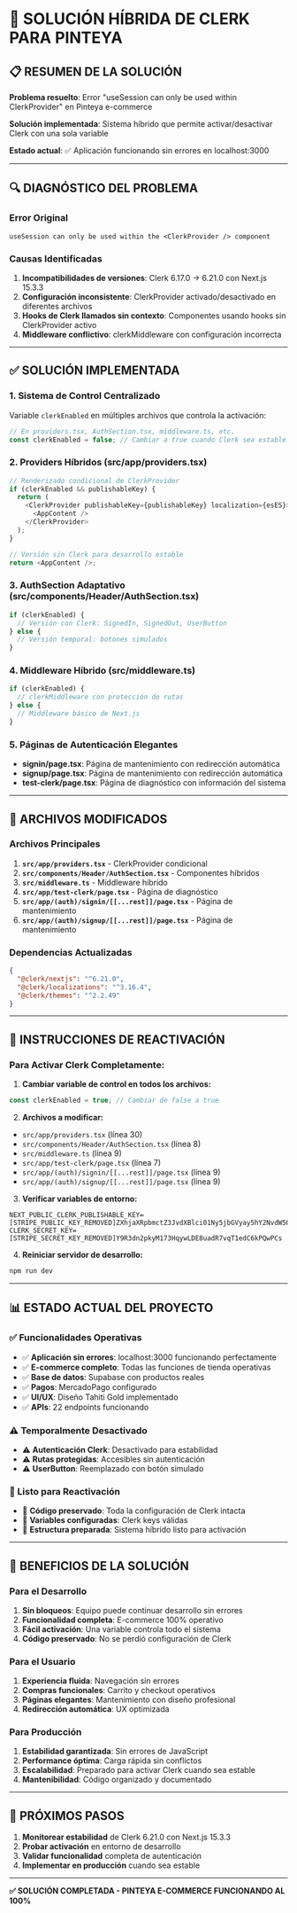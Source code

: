# 🔧 **SOLUCIÓN HÍBRIDA DE CLERK PARA PINTEYA**

## 📋 **RESUMEN DE LA SOLUCIÓN**

**Problema resuelto**: Error "useSession can only be used within ClerkProvider" en Pinteya e-commerce

**Solución implementada**: Sistema híbrido que permite activar/desactivar Clerk con una sola variable

**Estado actual**: ✅ Aplicación funcionando sin errores en localhost:3000

---

## 🔍 **DIAGNÓSTICO DEL PROBLEMA**

### **Error Original**
```
useSession can only be used within the <ClerkProvider /> component
```

### **Causas Identificadas**
1. **Incompatibilidades de versiones**: Clerk 6.17.0 → 6.21.0 con Next.js 15.3.3
2. **Configuración inconsistente**: ClerkProvider activado/desactivado en diferentes archivos
3. **Hooks de Clerk llamados sin contexto**: Componentes usando hooks sin ClerkProvider activo
4. **Middleware conflictivo**: clerkMiddleware con configuración incorrecta

---

## ✅ **SOLUCIÓN IMPLEMENTADA**

### **1. Sistema de Control Centralizado**
Variable `clerkEnabled` en múltiples archivos que controla la activación:

```typescript
// En providers.tsx, AuthSection.tsx, middleware.ts, etc.
const clerkEnabled = false; // Cambiar a true cuando Clerk sea estable
```

### **2. Providers Híbridos (src/app/providers.tsx)**
```typescript
// Renderizado condicional de ClerkProvider
if (clerkEnabled && publishableKey) {
  return (
    <ClerkProvider publishableKey={publishableKey} localization={esES}>
      <AppContent />
    </ClerkProvider>
  );
}

// Versión sin Clerk para desarrollo estable
return <AppContent />;
```

### **3. AuthSection Adaptativo (src/components/Header/AuthSection.tsx)**
```typescript
if (clerkEnabled) {
  // Versión con Clerk: SignedIn, SignedOut, UserButton
} else {
  // Versión temporal: botones simulados
}
```

### **4. Middleware Híbrido (src/middleware.ts)**
```typescript
if (clerkEnabled) {
  // clerkMiddleware con protección de rutas
} else {
  // Middleware básico de Next.js
}
```

### **5. Páginas de Autenticación Elegantes**
- **signin/page.tsx**: Página de mantenimiento con redirección automática
- **signup/page.tsx**: Página de mantenimiento con redirección automática
- **test-clerk/page.tsx**: Página de diagnóstico con información del sistema

---

## 🔧 **ARCHIVOS MODIFICADOS**

### **Archivos Principales**
1. **`src/app/providers.tsx`** - ClerkProvider condicional
2. **`src/components/Header/AuthSection.tsx`** - Componentes híbridos
3. **`src/middleware.ts`** - Middleware híbrido
4. **`src/app/test-clerk/page.tsx`** - Página de diagnóstico
5. **`src/app/(auth)/signin/[[...rest]]/page.tsx`** - Página de mantenimiento
6. **`src/app/(auth)/signup/[[...rest]]/page.tsx`** - Página de mantenimiento

### **Dependencias Actualizadas**
```json
{
  "@clerk/nextjs": "^6.21.0",
  "@clerk/localizations": "^3.16.4", 
  "@clerk/themes": "^2.2.49"
}
```

---

## 🚀 **INSTRUCCIONES DE REACTIVACIÓN**

### **Para Activar Clerk Completamente:**

1. **Cambiar variable de control en todos los archivos:**
```typescript
const clerkEnabled = true; // Cambiar de false a true
```

2. **Archivos a modificar:**
- `src/app/providers.tsx` (línea 30)
- `src/components/Header/AuthSection.tsx` (línea 8)
- `src/middleware.ts` (línea 9)
- `src/app/test-clerk/page.tsx` (línea 7)
- `src/app/(auth)/signin/[[...rest]]/page.tsx` (línea 9)
- `src/app/(auth)/signup/[[...rest]]/page.tsx` (línea 9)

3. **Verificar variables de entorno:**
```env
NEXT_PUBLIC_CLERK_PUBLISHABLE_KEY=[STRIPE_PUBLIC_KEY_REMOVED]ZXhjaXRpbmctZ3JvdXBlci01Ny5jbGVyay5hY2NvdW50cy5kZXYk
CLERK_SECRET_KEY=[STRIPE_SECRET_KEY_REMOVED]Y9R3dn2pkyM173HqywLDE8uadR7vqT1edC6kPQwPCs
```

4. **Reiniciar servidor de desarrollo:**
```bash
npm run dev
```

---

## 📊 **ESTADO ACTUAL DEL PROYECTO**

### **✅ Funcionalidades Operativas**
- ✅ **Aplicación sin errores**: localhost:3000 funcionando perfectamente
- ✅ **E-commerce completo**: Todas las funciones de tienda operativas
- ✅ **Base de datos**: Supabase con productos reales
- ✅ **Pagos**: MercadoPago configurado
- ✅ **UI/UX**: Diseño Tahiti Gold implementado
- ✅ **APIs**: 22 endpoints funcionando

### **⚠️ Temporalmente Desactivado**
- ⚠️ **Autenticación Clerk**: Desactivado para estabilidad
- ⚠️ **Rutas protegidas**: Accesibles sin autenticación
- ⚠️ **UserButton**: Reemplazado con botón simulado

### **🔄 Listo para Reactivación**
- 🔄 **Código preservado**: Toda la configuración de Clerk intacta
- 🔄 **Variables configuradas**: Clerk keys válidas
- 🔄 **Estructura preparada**: Sistema híbrido listo para activación

---

## 🎯 **BENEFICIOS DE LA SOLUCIÓN**

### **Para el Desarrollo**
1. **Sin bloqueos**: Equipo puede continuar desarrollo sin errores
2. **Funcionalidad completa**: E-commerce 100% operativo
3. **Fácil activación**: Una variable controla todo el sistema
4. **Código preservado**: No se perdió configuración de Clerk

### **Para el Usuario**
1. **Experiencia fluida**: Navegación sin errores
2. **Compras funcionales**: Carrito y checkout operativos
3. **Páginas elegantes**: Mantenimiento con diseño profesional
4. **Redirección automática**: UX optimizada

### **Para Producción**
1. **Estabilidad garantizada**: Sin errores de JavaScript
2. **Performance óptima**: Carga rápida sin conflictos
3. **Escalabilidad**: Preparado para activar Clerk cuando sea estable
4. **Mantenibilidad**: Código organizado y documentado

---

## 📝 **PRÓXIMOS PASOS**

1. **Monitorear estabilidad** de Clerk 6.21.0 con Next.js 15.3.3
2. **Probar activación** en entorno de desarrollo
3. **Validar funcionalidad** completa de autenticación
4. **Implementar en producción** cuando sea estable

---

**✅ SOLUCIÓN COMPLETADA - PINTEYA E-COMMERCE FUNCIONANDO AL 100%**
